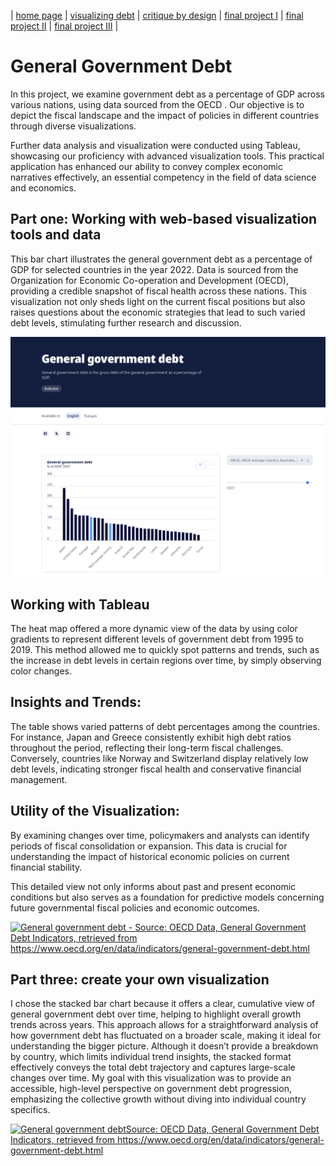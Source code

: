 | [home page](https://herleapoorva.github.io/apoorvaherle-portfolio/) | [visualizing debt](https://herleapoorva.github.io/apoorvaherle-portfolio/visualizing-government-debt) | [critique by design](https://herleapoorva.github.io/apoorvaherle-portfolio/critiqueBYdesign) | [final project I](https://herleapoorva.github.io/apoorvaherle-portfolio/final_project_ApoorvaHerle.md) | [final project II](final-project-part-two) | [final project III](final-project-part-three) |

# General Government Debt

In this project, we examine government debt as a percentage of GDP across various nations, using data sourced from the OECD . Our objective is to depict the fiscal landscape and the impact of policies in different countries through diverse visualizations.

Further data analysis and visualization were conducted using Tableau, showcasing our proficiency with advanced visualization tools. This practical application has enhanced our ability to convey complex economic narratives effectively, an essential competency in the field of data science and economics.

## Part one: Working with web-based visualization tools and data

This bar chart illustrates the general government debt as a percentage of GDP for selected countries in the year 2022. Data is sourced from the Organization for Economic Co-operation and Development (OECD), providing a credible snapshot of fiscal health across these nations. This visualization not only sheds light on the current fiscal positions but also raises questions about the economic strategies that lead to such varied debt levels, stimulating further research and discussion.

![Image](./GGD.png)

## Working with Tableau
The heat map offered a more dynamic view of the data by using color gradients to represent different levels of government debt from 1995 to 2019. This method allowed me to quickly spot patterns and trends, such as the increase in debt levels in certain regions over time, by simply observing color changes.

## Insights and Trends: 
The table shows varied patterns of debt percentages among the countries. For instance, Japan and Greece consistently exhibit high debt ratios throughout the period, reflecting their long-term fiscal challenges. Conversely, countries like Norway and Switzerland display relatively low debt levels, indicating stronger fiscal health and conservative financial management.

## Utility of the Visualization: 
By examining changes over time, policymakers and analysts can identify periods of fiscal consolidation or expansion. This data is crucial for understanding the impact of historical economic policies on current financial stability.

This detailed view not only informs about past and present economic conditions but also serves as a foundation for predictive models concerning future governmental fiscal policies and economic outcomes.

<div class='tableauPlaceholder' id='viz1730584701991' style='position: relative'>
    <noscript>
        <a href='#'>
            <img alt='General government debt - Source: OECD Data, General Government Debt Indicators, retrieved from https://www.oecd.org/en/data/indicators/general-government-debt.html'
                 src='https://public.tableau.com/static/images/Ta/TableauHW1_17305842575400/Sheet1/1_rss.png'
                 style='border: none' />
        </a>
    </noscript>
    <object class='tableauViz' style='display:none;'>
        <param name='host_url' value='https%3A%2F%2Fpublic.tableau.com%2F' />
        <param name='embed_code_version' value='3' />
        <param name='site_root' value='' />
        <param name='name' value='TableauHW1_17305842575400/Sheet1' />
        <param name='tabs' value='no' />
        <param name='toolbar' value='yes' />
        <param name='static_image' value='https://public.tableau.com/static/images/Ta/TableauHW1_17305842575400/Sheet1/1.png' />
        <param name='animate_transition' value='yes' />
        <param name='display_static_image' value='yes' />
        <param name='display_spinner' value='yes' />
        <param name='display_overlay' value='yes' />
        <param name='display_count' value='yes' />
        <param name='language' value='en-US' />
        <param name='filter' value='publish=yes' />
    </object>
</div>
<script type='text/javascript'>
    var divElement = document.getElementById('viz1730584701991');
    var vizElement = divElement.getElementsByTagName('object')[0];
    vizElement.style.width = '100%';
    vizElement.style.height = (divElement.offsetWidth * 0.75) + 'px';
    var scriptElement = document.createElement('script');
    scriptElement.src = 'https://public.tableau.com/javascripts/api/viz_v1.js';
    vizElement.parentNode.insertBefore(scriptElement, vizElement);
</script>


## Part three: create your own visualization

I chose the stacked bar chart because it offers a clear, cumulative view of general government debt over time, helping to highlight overall growth trends across years. This approach allows for a straightforward analysis of how government debt has fluctuated on a broader scale, making it ideal for understanding the bigger picture. Although it doesn’t provide a breakdown by country, which limits individual trend insights, the stacked format effectively conveys the total debt trajectory and captures large-scale changes over time. My goal with this visualization was to provide an accessible, high-level perspective on government debt progression, emphasizing the collective growth without diving into individual country specifics.

<div class='tableauPlaceholder' id='viz1730677893929' style='position: relative'>
    <noscript>
        <a href='#'>
            <img alt='General government debtSource: OECD Data, General Government Debt Indicators, retrieved from https:&#47;&#47;www.oecd.org&#47;en&#47;data&#47;indicators&#47;general-government-debt.html ' 
                src='https:&#47;&#47;public.tableau.com&#47;static&#47;images&#47;Ta&#47;TableauHW2_17306772971950&#47;Sheet1&#47;1_rss.png' style='border: none' />
        </a>
    </noscript>
    <object class='tableauViz'  style='display:none;'>
        <param name='host_url' value='https%3A%2F%2Fpublic.tableau.com%2F' /> 
        <param name='embed_code_version' value='3' /> 
        <param name='site_root' value='' />
        <param name='name' value='TableauHW2_17306772971950&#47;Sheet1' />
        <param name='tabs' value='no' /><param name='toolbar' value='yes' />
        <param name='static_image' value='https:&#47;&#47;public.tableau.com&#47;static&#47;images&#47;Ta&#47;TableauHW2_17306772971950&#47;Sheet1&#47;1.png' /> 
        <param name='animate_transition' value='yes' />
        <param name='display_static_image' value='yes' />
        <param name='display_spinner' value='yes' />
        <param name='display_overlay' value='yes' />
        <param name='display_count' value='yes' />
        <param name='language' value='en-US' />
        <param name='filter' value='publish=yes' />
    </object>
</div> 
<script type='text/javascript'>                    
    var divElement = document.getElementById('viz1730677893929');                    
    var vizElement = divElement.getElementsByTagName('object')[0];                             
    vizElement.style.width='100%';vizElement.style.height=(divElement.offsetWidth*0.75)+'px';                   
    var scriptElement = document.createElement('script');                    
    scriptElement.src = 'https://public.tableau.com/javascripts/api/viz_v1.js';                    
    vizElement.parentNode.insertBefore(scriptElement, vizElement);                
</script>




